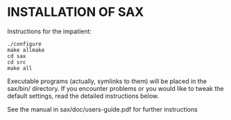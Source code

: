 
# INSTALLATION OF SAX

Instructions for the impatient:

```
./configure 
make allmake 
cd sax 
cd src 
make all 
```

Executable programs (actually, symlinks to them) will be placed in the sax/bin/ directory. 
If you encounter problems or you would like to tweak the default settings, read the detailed 
instructions below.

See the manual in sax/doc/users-guide.pdf for further instructions

